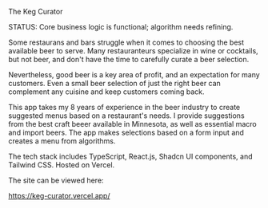 The Keg Curator

STATUS: Core business logic is functional; algorithm needs refining.

Some restaurans and bars struggle when it comes to choosing the best available beer to serve.  Many restauranteurs specialize in wine or cocktails, but not beer, and don't have the time to carefully curate a beer selection.

Nevertheless, good beer is a key area of profit, and an expectation for many customers.  Even a small beer selection of just the right beer can complement any cuisine and keep customers coming back.

This app takes my 8 years of experience in the beer industry to create suggested menus based on a restaurant's needs.  I provide suggestions from the best craft beeer available in Minnesota, as well as essential macro and import beers.  The app makes selections based on a form input and creates a menu from algorithms.

The tech stack includes TypeScript, React.js, Shadcn UI components, and Tailwind CSS.  Hosted on Vercel.

The site can be viewed here:

https://keg-curator.vercel.app/